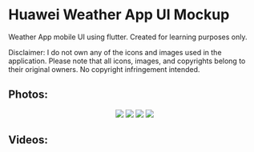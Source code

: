 # Huawei Weather App UI Mockup

Weather App mobile UI using flutter. Created for learning purposes only.

Disclaimer: I do not own any of the icons and images used in the application. Please note that all icons, images, and copyrights belong to their original owners. No copyright infringement intended.

## Photos:
<p align="center">
<img src="https://user-images.githubusercontent.com/94532348/207019773-575014b8-536c-40f9-a491-3f81e1c0e934.png"/>
<img src="https://user-images.githubusercontent.com/94532348/207019783-5fe582d5-1717-4633-8b8e-9644387b7d37.png"/>
<img src="https://user-images.githubusercontent.com/94532348/207019798-9eca5366-446d-4c9c-b529-b763f5b63054.png"/>
<img src="https://user-images.githubusercontent.com/94532348/207019807-0c6a0785-c5ba-4657-8835-00664ebfd509.png"/>
</p>
  
## Videos:
